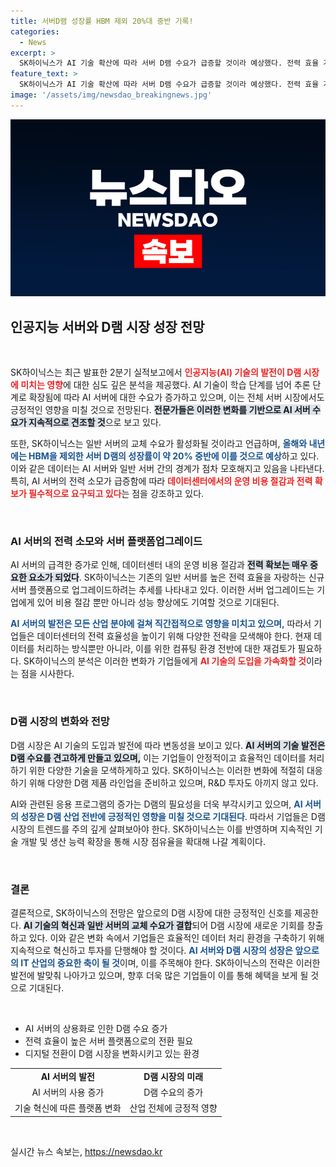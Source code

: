 ```yaml
---
title: 서버D램 성장률 HBM 제외 20%대 중반 기록!
categories:
  - News
excerpt: >
  SK하이닉스가 AI 기술 확산에 따라 서버 D램 수요가 급증할 것이라 예상했다. 전력 효율 개선을 위한 서버 교체 수요가 본격화되며, 고성장 전망이 주목받는다. 이 혁신이 데이터센터 운영 방식을 어떻게 변화시킬지 기대된다!
feature_text: >
  SK하이닉스가 AI 기술 확산에 따라 서버 D램 수요가 급증할 것이라 예상했다. 전력 효율 개선을 위한 서버 교체 수요가 본격화되며, 고성장 전망이 주목받는다. 이 혁신이 데이터센터 운영 방식을 어떻게 변화시킬지 기대된다!
image: '/assets/img/newsdao_breakingnews.jpg'
---
```


<p><img src="/assets/img/newsdao_breakingnews.jpg" alt="implanttips 속보" /></p>

<h2 data-ke-size="size26">인공지능 서버와 D램 시장 성장 전망</h2>

<p data-ke-size="size16">&nbsp;</p>

<p>SK하이닉스는 최근 발표한 2분기 실적보고에서 <b><span style="color: #ee2323;">인공지능(AI) 기술의 발전이 D램 시장에 미치는 영향</span></b>에 대한 심도 깊은 분석을 제공했다. AI 기술이 학습 단계를 넘어 추론 단계로 확장됨에 따라 AI 서버에 대한 수요가 증가하고 있으며, 이는 전체 서버 시장에서도 긍정적인 영향을 미칠 것으로 전망된다. <b><span style="background-color: #21538527;">전문가들은 이러한 변화를 기반으로 AI 서버 수요가 지속적으로 견조할 것</span></b>으로 보고 있다.</p>

<p>또한, SK하이닉스는 일반 서버의 교체 수요가 활성화될 것이라고 언급하며, <b><span style="color: #1a5490;">올해와 내년에는 HBM을 제외한 서버 D램의 성장률이 약 20% 중반에 이를 것으로 예상</span></b>하고 있다. 이와 같은 데이터는 AI 서버와 일반 서버 간의 경계가 점차 모호해지고 있음을 나타낸다. 특히, AI 서버의 전력 소모가 급증함에 따라 <b><span style="color: #ee2323;">데이터센터에서의 운영 비용 절감과 전력 확보가 필수적으로 요구되고 있다</span></b>는 점을 강조하고 있다.</p>

<p data-ke-size="size16">&nbsp;</p>

<h3>AI 서버의 전력 소모와 서버 플랫폼업그레이드</h3>

<p>AI 서버의 급격한 증가로 인해, 데이터센터 내의 운영 비용 절감과 <b><span style="background-color: #21538527;">전력 확보는 매우 중요한 요소가 되었다</span></b>. SK하이닉스는 기존의 일반 서버를 높은 전력 효율을 자랑하는 신규 서버 플랫폼으로 업그레이드하려는 추세를 나타내고 있다. 이러한 서버 업그레이드는 기업에게 있어 비용 절감 뿐만 아니라 성능 향상에도 기여할 것으로 기대된다. </p>

<p><b><span style="color: #1a5490;">AI 서버의 발전은 모든 산업 분야에 걸쳐 직간접적으로 영향을 미치고 있으며,</span></b> 따라서 기업들은 데이터센터의 전력 효율성을 높이기 위해 다양한 전략을 모색해야 한다. 현재 데이터를 처리하는 방식뿐만 아니라, 이를 위한 컴퓨팅 환경 전반에 대한 재검토가 필요하다. SK하이닉스의 분석은 이러한 변화가 기업들에게 <b><span style="color: #ee2323;">AI 기술의 도입을 가속화할 것</span></b>이라는 점을 시사한다.</p>

<p data-ke-size="size16">&nbsp;</p>

<h3>D램 시장의 변화와 전망</h3>

<p>D램 시장은 AI 기술의 도입과 발전에 따라 변동성을 보이고 있다. <b><span style="background-color: #21538527;">AI 서버의 기술 발전은 D램 수요를 견고하게 만들고 있으며,</span></b> 이는 기업들이 안정적이고 효율적인 데이터를 처리하기 위한 다양한 기술을 모색하게하고 있다. SK하이닉스는 이러한 변화에 적절히 대응하기 위해 다양한 D램 제품 라인업을 준비하고 있으며, R&amp;D 투자도 아끼지 않고 있다.</p>

<p>AI와 관련된 응용 프로그램의 증가는 D램의 필요성을 더욱 부각시키고 있으며, <b><span style="color: #1a5490;">AI 서버의 성장은 D램 산업 전반에 긍정적인 영향을 미칠 것으로 기대된다</span></b>. 따라서 기업들은 D램 시장의 트렌드를 주의 깊게 살펴보아야 한다. SK하이닉스는 이를 반영하며 지속적인 기술 개발 및 생산 능력 확장을 통해 시장 점유율을 확대해 나갈 계획이다.</p>

<p data-ke-size="size16">&nbsp;</p>

<h3>결론</h3>

<p>결론적으로, SK하이닉스의 전망은 앞으로의 D램 시장에 대한 긍정적인 신호를 제공한다. <b><span style="background-color: #21538527;">AI 기술의 혁신과 일반 서버의 교체 수요가 결합</span></b>되어 D램 시장에 새로운 기회를 창출하고 있다. 이와 같은 변화 속에서 기업들은 효율적인 데이터 처리 환경을 구축하기 위해 지속적으로 혁신하고 투자를 단행해야 할 것이다. <b><span style="color: #1a5490;">AI 서버와 D램 시장의 성장은 앞으로의 IT 산업의 중요한 축이 될 것</span></b>이며, 이를 주목해야 한다. SK하이닉스의 전략은 이러한 발전에 발맞춰 나아가고 있으며, 향후 더욱 많은 기업들이 이를 통해 혜택을 보게 될 것으로 기대된다. </p>

<p data-ke-size="size16">&nbsp;</p>

<ul>
<li>AI 서버의 상용화로 인한 D램 수요 증가</li>
<li>전력 효율이 높은 서버 플랫폼으로의 전환 필요</li>
<li>디지털 전환이 D램 시장을 변화시키고 있는 환경</li>
</ul>

<p data-ke-size="size16"></p>

<table style="width:100%">
<tr>
<td style="text-align: center; height: 17px;"><b>AI 서버의 발전</b></td>
<td style="text-align: center; height: 17px;"><b>D램 시장의 미래</b></td>
</tr>
<tr>
<td style="text-align: center; height: 17px;">AI 서버의 사용 증가</td>
<td style="text-align: center; height: 17px;">D램 수요의 증가</td>
</tr>
<tr>
<td style="text-align: center; height: 17px;">기술 혁신에 따른 플랫폼 변화</td>
<td style="text-align: center; height: 17px;">산업 전체에 긍정적 영향</td>
</tr>
</table>

<p data-ke-size="size16">&nbsp;</p>
실시간 뉴스 속보는, <a href="https://newsdao.kr" rel="dofollow">https://newsdao.kr</a>


